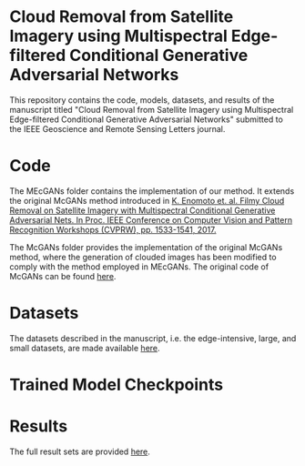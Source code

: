 # Cloud Removal from Satellite Imagery using Multispectral Edge-filtered Conditional Generative Adversarial Networks

This repository contains the code, models, datasets, and results of the manuscript titled "Cloud Removal from Satellite Imagery using Multispectral Edge-filtered Conditional Generative Adversarial Networks" submitted to the IEEE Geoscience and Remote Sensing Letters journal.

# Code

The MEcGANs folder contains the implementation of our method. It extends the original McGANs method introduced in <a href="https://arxiv.org/abs/1710.04835">K. Enomoto et. al. Filmy Cloud Removal on Satellite Imagery with Multispectral Conditional Generative Adversarial Nets. In Proc. IEEE Conference on Computer Vision and Pattern Recognition Workshops (CVPRW), pp. 1533-1541, 2017.</a>

The McGANs folder provides the implementation of the original McGANs method, where the generation of clouded images has been modified to comply with the method employed in MEcGANs. The original code of McGANs can be found <a href="https://github.com/enomotokenji/mcgan-cvprw2017-chainer">here</a>.

# Datasets

The datasets described in the manuscript, i.e. the edge-intensive, large, and small datasets, are made available <a href="">here</a>.

# Trained Model Checkpoints

# Results

The full result sets are provided <a href="">here</a>.
